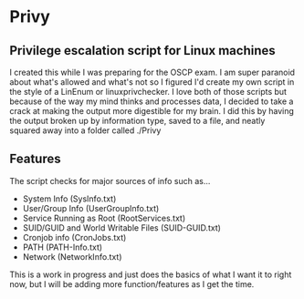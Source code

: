 # Privy
Privilege escalation script for Linux machines
-----------------------------------------------

I created this while I was preparing for the OSCP exam.
I am super paranoid about what's allowed and what's not
so I figured I'd create my own script in the style of a 
LinEnum or linuxprivchecker. I love both of those scripts
but because of the way my mind thinks and processes data,
I decided to take a crack at making the output more
digestible for my brain. I did this by having the output 
broken up by information type, saved to a file, and 
neatly squared away into a folder called ./Privy

Features
---------

The script checks for major sources of info such as...

  + System Info (SysInfo.txt)
  + User/Group Info (UserGroupInfo.txt)
  + Service Running as Root (RootServices.txt)
  + SUID/GUID and World Writable Files (SUID-GUID.txt)
  + Cronjob info (CronJobs.txt)
  + PATH (PATH-Info.txt)
  + Network (NetworkInfo.txt)
  

This is a work in progress and just does the basics of 
what I want it to right now, but I will be adding more
function/features as I get the time.
